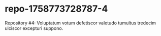 # repo-1758773728787-4
Repository #4: Voluptatum votum defetiscor valetudo tumultus tredecim ulciscor excepturi suppono.

